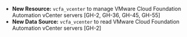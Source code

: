 - **New Resource:** `vcfa_vcenter` to manage VMware Cloud Foundation Automation
  vCenter servers [GH-2, GH-36, GH-45, GH-55]
- **New Data Source:** `vcfa_vcenter` to read VMware Cloud Foundation Automation
  vCenter servers [GH-2]
